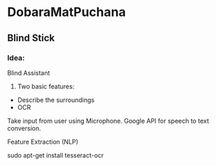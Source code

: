 # DobaraMatPuchana

## Blind Stick

### Idea:
Blind Assistant
1. Two basic features:
- Describe the surroundings
- OCR

Take input from user using Microphone.
Google API for speech to text conversion.

Feature Extraction (NLP)


sudo apt-get install tesseract-ocr